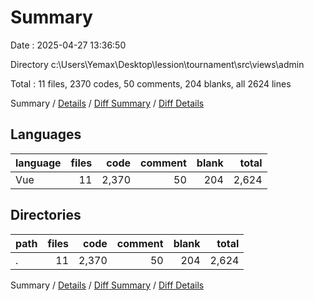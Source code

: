 # Summary

Date : 2025-04-27 13:36:50

Directory c:\\Users\\Yemax\\Desktop\\lession\\tournament\\src\\views\\admin

Total : 11 files,  2370 codes, 50 comments, 204 blanks, all 2624 lines

Summary / [Details](details.md) / [Diff Summary](diff.md) / [Diff Details](diff-details.md)

## Languages
| language | files | code | comment | blank | total |
| :--- | ---: | ---: | ---: | ---: | ---: |
| Vue | 11 | 2,370 | 50 | 204 | 2,624 |

## Directories
| path | files | code | comment | blank | total |
| :--- | ---: | ---: | ---: | ---: | ---: |
| . | 11 | 2,370 | 50 | 204 | 2,624 |

Summary / [Details](details.md) / [Diff Summary](diff.md) / [Diff Details](diff-details.md)